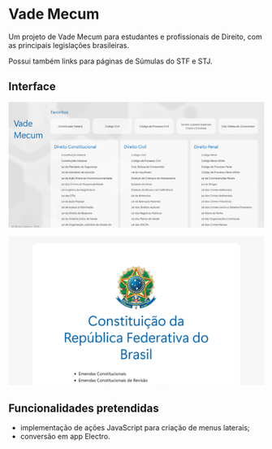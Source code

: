 # Vade Mecum
Um projeto de Vade Mecum para estudantes e profissionais de Direito, com as principais legislações brasileiras.

Possui também links para páginas de Súmulas do STF e STJ.

## Interface

![Tela Principal](prints/home.png)

![Página da Constituição Federal](prints/cf.png)

## Funcionalidades pretendidas

- implementação de ações JavaScript para criação de menus laterais;
- conversão em app Electro.
